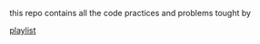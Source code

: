 this repo contains all the code practices and problems tought by 

[playlist](https://youtube.com/playlist?list=PLzjZaW71kMwScTRKzoasdyB1sX-a9EbFp&si=pIIcXm9lIUa4Jugj)
